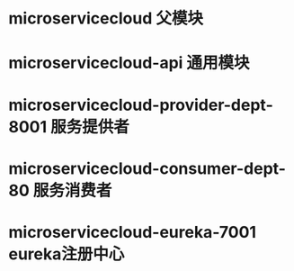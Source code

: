 # microservicecloud 父模块
# microservicecloud-api 通用模块
# microservicecloud-provider-dept-8001 服务提供者
# microservicecloud-consumer-dept-80 服务消费者
# microservicecloud-eureka-7001 eureka注册中心
